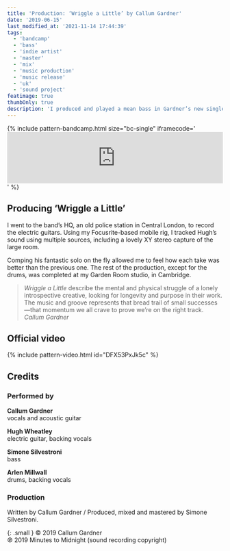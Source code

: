 ```yaml
---
title: 'Production: ‘Wriggle a Little’ by Callum Gardner'
date: '2019-06-15'
last_modified_at: '2021-11-14 17:44:39'
tags:
  - 'bandcamp'
  - 'bass'
  - 'indie artist'
  - 'master'
  - 'mix'
  - 'music production'
  - 'music release'
  - 'uk'
  - 'sound project'
featimage: true
thumbOnly: true
description: 'I produced and played a mean bass in Gardner’s new single, ‘Wriggle A Little’, which featured an epic guitar solo.'
---
```

{% include pattern-bandcamp.html size="bc-single" iframecode='<iframe style="border: 0; width: 100%; height: 120px;" src="https://bandcamp.com/EmbeddedPlayer/track=1398022832/size=large/bgcol=ffffff/linkcol=333333/tracklist=false/artwork=small/transparent=true/"><a href="https://callumgardner.bandcamp.com/track/wriggle-a-little">Wriggle a Little by Callum Gardner</a></iframe>' %}

## Producing ‘Wriggle a Little’

I went to the band’s HQ, an old police station in Central London, to record the electric guitars. Using my Focusrite-based mobile rig, I tracked Hugh’s sound using multiple sources, including a lovely XY stereo capture of the large room. 

Comping his fantastic solo on the fly allowed me to feel how each take was better than the previous one. The rest of the production, except for the drums, was completed at my Garden Room studio, in Cambridge.

> _Wriggle a Little_ describe the mental and physical struggle of a lonely introspective creative, looking for longevity and purpose in their work. The music and groove represents that bread trail of small successes—that momentum we all crave to prove we’re on the right track.
> <cite>Callum Gardner</cite>

## Official video

{% include pattern-video.html id="DFX53PxJk5c" %}

## Credits

### Performed by

**Callum Gardner**\
vocals and acoustic guitar

**Hugh Wheatley**\
electric guitar, backing vocals

**Simone Silvestroni**\
bass

**Arlen Millwall**\
drums, backing vocals

### Production

Written by Callum Gardner / Produced, mixed and mastered by Simone Silvestroni.

{: .small }
&copy; 2019 Callum Gardner\
℗ 2019 Minutes to Midnight (sound recording copyright)